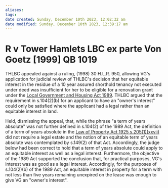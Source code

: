 ```yaml
---
aliases: 
tags: 
date created: Sunday, December 10th 2023, 12:02:32 am
date modified: Sunday, December 10th 2023, 12:39:17 am
---
```


# R v Tower Hamlets LBC ex parte Von Goetz [1999] QB 1019

THLBC appealed against a ruling, (1998) 30 H.L.R. 950, allowing VG's application for judicial review of THLBC's decision that her equitable interest in the residue of a 10 year assured shorthold tenancy not executed under deed was insufficient for her to be eligible for a renovation grant under the [Local Government and Housing Act 1989](https://uk.westlaw.com/Document/I5FF3EA61E42311DAA7CF8F68F6EE57AB/View/FullText.html?originationContext=document&transitionType=DocumentItem&ppcid=17b3a1118e0241ed9901b81aea2a1990&contextData=(sc.Default)). THLBC argued that the requirement in s.104(2)(b) for an applicant to have an "owner's interest" could only be satisfied where the applicant had a legal rather than an equitable interest in land.

Held, dismissing the appeal, that, while the phrase "a term of years absolute" was not further defined in s.104(2) of the 1989 Act, the definition of a term of years absolute in the [Law of Property Act 1925 s.205(1)(xxvii)](https://uk.westlaw.com/Document/I3990CC60E44811DA8D70A0E70A78ED65/View/FullText.html?originationContext=document&transitionType=DocumentItem&ppcid=17b3a1118e0241ed9901b81aea2a1990&contextData=(sc.Default)) did not require a legal estate and the notion of an equitable term of years absolute was contemplated by s.149(2) of that Act. Accordingly, the judge below had been correct to hold that a term of years absolute could apply to an equitable interest as well as a legal interest. Furthermore, the objective of the 1989 Act supported the conclusion that, for practical purposes, VG's interest was as good as a legal interest. Accordingly, for the purposes of s.104(2)(b) of the 1989 Act, an equitable interest in property for a term with not less than five years remaining unexpired on the lease was enough to give VG an "owner's interest".
